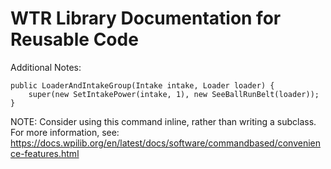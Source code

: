 # WTR Library Documentation for Reusable Code

Additional Notes:

    public LoaderAndIntakeGroup(Intake intake, Loader loader) {
        super(new SetIntakePower(intake, 1), new SeeBallRunBelt(loader));   
    }

NOTE:  Consider using this command inline, rather than writing a subclass.  For more
  information, see:
  https://docs.wpilib.org/en/latest/docs/software/commandbased/convenience-features.html

